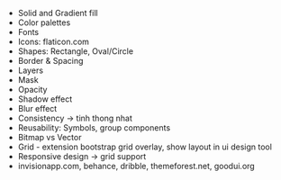 - Solid and Gradient fill
- Color palettes
- Fonts
- Icons: flaticon.com
- Shapes: Rectangle, Oval/Circle
- Border & Spacing
- Layers
- Mask
- Opacity
- Shadow effect
- Blur effect
- Consistency -> tinh thong nhat
- Reusability: Symbols, group components
- Bitmap vs Vector
- Grid - extension bootstrap grid overlay, show layout in ui design tool
- Responsive design -> grid support
- invisionapp.com, behance, dribble, themeforest.net, goodui.org
